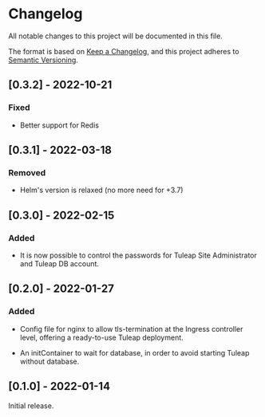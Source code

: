 # Changelog

All notable changes to this project will be documented in this file.

The format is based on [Keep a Changelog](https://keepachangelog.com/en/1.0.0/),
and this project adheres to [Semantic Versioning](https://semver.org/spec/v2.0.0.html).

## [0.3.2] - 2022-10-21

### Fixed

- Better support for Redis

## [0.3.1] - 2022-03-18

### Removed

- Helm's version is relaxed (no more need for +3.7)

## [0.3.0] - 2022-02-15

### Added

- It is now possible to control the passwords for Tuleap Site Administrator and Tuleap DB account.

## [0.2.0] - 2022-01-27

### Added

- Config file for nginx to allow tls-termination at the Ingress controller level,
  offering a ready-to-use Tuleap deployment.

- An initContainer to wait for database, in order to avoid starting Tuleap without database.

## [0.1.0] - 2022-01-14

Initial release.
